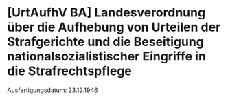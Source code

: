 # [UrtAufhV BA] Landesverordnung über die Aufhebung von Urteilen der Strafgerichte und die Beseitigung nationalsozialistischer Eingriffe in die Strafrechtspflege

Ausfertigungsdatum: 23.12.1946

 